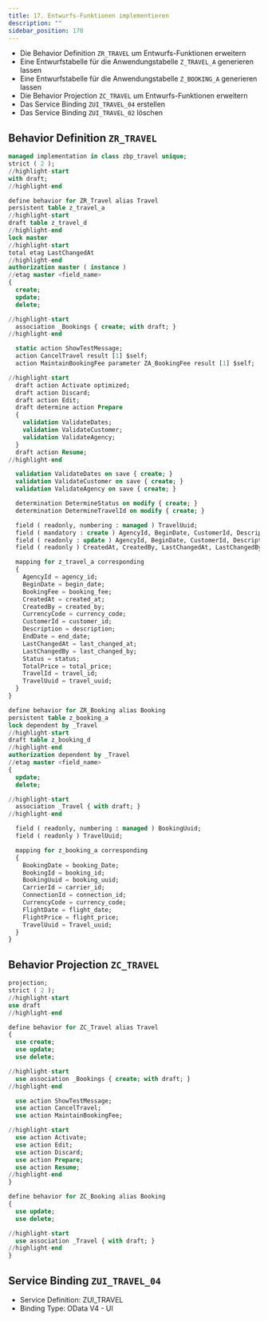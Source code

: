 ```yaml
---
title: 17. Entwurfs-Funktionen implementieren
description: ""
sidebar_position: 170
---
```


- Die Behavior Definition `ZR_TRAVEL` um Entwurfs-Funktionen erweitern
- Eine Entwurfstabelle für die Anwendungstabelle `Z_TRAVEL_A` generieren lassen
- Eine Entwurfstabelle für die Anwendungstabelle `Z_BOOKING_A` generieren lassen
- Die Behavior Projection `ZC_TRAVEL` um Entwurfs-Funktionen erweitern
- Das Service Binding `ZUI_TRAVEL_04` erstellen
- Das Service Binding `ZUI_TRAVEL_02` löschen

## Behavior Definition `ZR_TRAVEL`

```sql showLineNumbers
managed implementation in class zbp_travel unique;
strict ( 2 );
//highlight-start
with draft;
//highlight-end

define behavior for ZR_Travel alias Travel
persistent table z_travel_a
//highlight-start
draft table z_travel_d
//highlight-end
lock master
//highlight-start
total etag LastChangedAt
//highlight-end
authorization master ( instance )
//etag master <field_name>
{
  create;
  update;
  delete;

//highlight-start
  association _Bookings { create; with draft; }
//highlight-end

  static action ShowTestMessage;
  action CancelTravel result [1] $self;
  action MaintainBookingFee parameter ZA_BookingFee result [1] $self;

//highlight-start
  draft action Activate optimized;
  draft action Discard;
  draft action Edit;
  draft determine action Prepare
  {
    validation ValidateDates;
    validation ValidateCustomer;
    validation ValidateAgency;
  }
  draft action Resume;
//highlight-end

  validation ValidateDates on save { create; }
  validation ValidateCustomer on save { create; }
  validation ValidateAgency on save { create; }

  determination DetermineStatus on modify { create; }
  determination DetermineTravelId on modify { create; }

  field ( readonly, numbering : managed ) TravelUuid;
  field ( mandatory : create ) AgencyId, BeginDate, CustomerId, Description, EndDate;
  field ( readonly : update ) AgencyId, BeginDate, CustomerId, Description, EndDate;
  field ( readonly ) CreatedAt, CreatedBy, LastChangedAt, LastChangedBy, Status, TravelId;

  mapping for z_travel_a corresponding
  {
    AgencyId = agency_id;
    BeginDate = begin_date;
    BookingFee = booking_fee;
    CreatedAt = created_at;
    CreatedBy = created_by;
    CurrencyCode = currency_code;
    CustomerId = customer_id;
    Description = description;
    EndDate = end_date;
    LastChangedAt = last_changed_at;
    LastChangedBy = last_changed_by;
    Status = status;
    TotalPrice = total_price;
    TravelId = travel_id;
    TravelUuid = travel_uuid;
  }
}

define behavior for ZR_Booking alias Booking
persistent table z_booking_a
lock dependent by _Travel
//highlight-start
draft table z_booking_d
//highlight-end
authorization dependent by _Travel
//etag master <field_name>
{
  update;
  delete;

//highlight-start
  association _Travel { with draft; }
//highlight-end

  field ( readonly, numbering : managed ) BookingUuid;
  field ( readonly ) TravelUuid;

  mapping for z_booking_a corresponding
  {
    BookingDate = booking_Date;
    BookingId = booking_id;
    BookingUuid = booking_uuid;
    CarrierId = carrier_id;
    ConnectionId = connection_id;
    CurrencyCode = currency_code;
    FlightDate = flight_date;
    FlightPrice = flight_price;
    TravelUuid = Travel_uuid;
  }
}
```

## Behavior Projection `ZC_TRAVEL`

```sql showLineNumbers
projection;
strict ( 2 );
//highlight-start
use draft
//highlight-end

define behavior for ZC_Travel alias Travel
{
  use create;
  use update;
  use delete;

//highlight-start
  use association _Bookings { create; with draft; }
//highlight-end

  use action ShowTestMessage;
  use action CancelTravel;
  use action MaintainBookingFee;

//highlight-start
  use action Activate;
  use action Edit;
  use action Discard;
  use action Prepare;
  use action Resume;
//highlight-end
}

define behavior for ZC_Booking alias Booking
{
  use update;
  use delete;

//highlight-start
  use association _Travel { with draft; }
//highlight-end
}
```

## Service Binding `ZUI_TRAVEL_04`

- Service Definition: ZUI_TRAVEL
- Binding Type: OData V4 - UI

